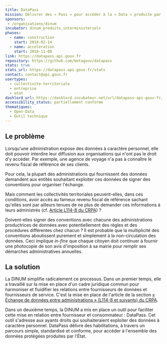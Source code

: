 ```yaml
---
title: DataPass
mission: Délivrer des « Pass » pour accéder à la « Data » produite par l'État.
sponsors:
 - /organisations/dinum
incubator: dinum_produits_interministeriels
phases:
  - name: construction
    start: 2018-02-14
  - name: acceleration
    start: 2018-11-08
link: https://datapass.api.gouv.fr
repository: https://github.com/betagouv/datapass
stats: true
stats_url: https://datapass.api.gouv.fr/stats
contact: contact@api.gouv.fr
usertypes:
  - collectivite-territoriale
  - entreprise
  - etat
dashlord_url: https://dashlord.incubateur.net/url/datapass-api-gouv-fr/
accessibility_status: partiellement conforme
thematiques:
  - Open-Data
  - Outil technique
---
```

## Le problème

Lorsqu'une administration expose des données à caractère personnel, elle doit pouvoir interdire leur diffusion aux organisations qui n'ont pas le droit d'y accéder. Par exemple, une agence de voyage n'a pas à connaître le revenu fiscal de référence de ses clients.

Pour cela, la plupart des administrations qui fournissent des données demandent aux entités souhaitant exploiter ces données de signer des conventions pour organiser l'échange.

Mais comment les collectivités territoriales peuvent-elles, dans ces conditions, avoir accès au fameux revenu fiscal de référence sachant qu'elles sont par ailleurs tenues de ne plus de demander ces informations à leurs administrés (cf. [Article L114-8 du CRPA](https://www.legifrance.gouv.fr/affichCode.do;jsessionid=EA87CA618644F6B9C1A66E4468F81BFD.tplgfr38s_3?idSectionTA=LEGISCTA000031367410&cidTexte=LEGITEXT000031366350&dateTexte=20161009)) ?

Doivent-elles signer des conventions avec chacune des administrations productrices de données avec potentiellement des règles et des procédures différentes chez chacun ? Il est probable que la multiplicité des conventions aboutissent purement et simplement à la non-circulation des données. Ceci implique *in-fine* que chaque citoyen doit continuer à fournir une photocopie de son avis d'imposition à sa mairie pour remplir ses démarches administratives annuelles.

## La solution

La DINUM simplifie radicalement ce processus. Dans un premier temps, elle a travaillé sur la mise en place d'un cadre juridique commun pour harmoniser et fluidifier les relations entre fournisseurs de données et fournisseurs de service. C'est la mise en place de l'article de la section [« Échange de données entre administrations » (L114-8 et suivants) du CRPA](https://www.legifrance.gouv.fr/affichCode.do;jsessionid=EA87CA618644F6B9C1A66E4468F81BFD.tplgfr38s_3?idSectionTA=LEGISCTA000031367410&cidTexte=LEGITEXT000031366350&dateTexte=20161009).

Dans un deuxième temps, la DINUM a mis en place un outil pour faciliter cette mise en relation entre fournisseur et consommateur : DataPass. Cet outil s'adresse aux ayants droits qui souhaiteraient exploiter des données à caractère personnel. DataPass délivre des habilitations, à travers un parcours simple, standardisé et conforme, pour accéder à l'ensemble des données protégées produites par l'État.